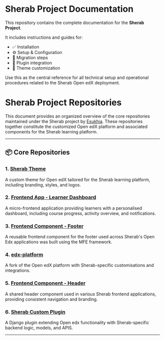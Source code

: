 # Sherab Project Documentation

This repository contains the complete documentation for the **Sherab Project**.

It includes instructions and guides for:

- ✅ Installation
- ⚙️ Setup & Configuration
- 🔄 Migration steps
- 🧩 Plugin integration
- 🎨 Theme customization

Use this as the central reference for all technical setup and operational procedures related to the Sherab Open edX deployment.

# Sherab Project Repositories

This document provides an organized overview of the core repositories maintained under the Sherab project by [Esukhia](https://github.com/Esukhia). These repositories together constitute the customized Open edX platform and associated components for the Sherab learning platform.

---

## 📦 Core Repositories

### 1. [Sherab Theme](https://github.com/Esukhia/Sherab-theme)
A custom theme for Open edX tailored for the Sherab learning platform, including branding, styles, and logos.

### 2. [Frontend App - Learner Dashboard](https://github.com/Esukhia/frontend-app-learner-dashboard)
A micro-frontend application providing learners with a personalised dashboard, including course progress, activity overview, and notifications.

### 3. [Frontend Component - Footer](https://github.com/Esukhia/frontend-component-footer)
A reusable frontend component for the footer used across Sherab's Open Edx applications was built using the MFE framework.

### 4. [edx-platform](https://github.com/Esukhia/edx-platform)
A fork of the Open edX platform with Sherab-specific customisations and integrations.

### 5. [Frontend Component - Header](https://github.com/Esukhia/frontend-component-header)
A shared header component used in various Sherab frontend applications, providing consistent navigation and branding.

### 6. [Sherab Custom Plugin](https://github.com/Esukhia/sherab-custom-plugin)
A Django plugin extending Open edx functionality with Sherab-specific backend logic, models, and APIS.

---
